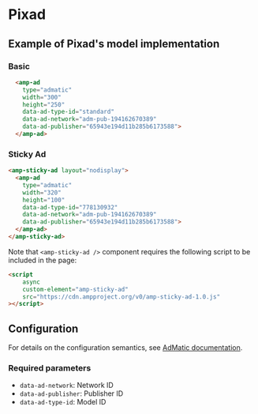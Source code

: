 # Pixad

## Example of Pixad's model implementation

### Basic

```html
  <amp-ad
    type="admatic"
    width="300"
    height="250"
    data-ad-type-id="standard"
    data-ad-network="adm-pub-194162670389"
    data-ad-publisher="65943e194d11b285b6173588">
  </amp-ad>
```

### Sticky Ad

```html
<amp-sticky-ad layout="nodisplay">
  <amp-ad
    type="admatic"
    width="320"
    height="100"
    data-ad-type-id="778130932"
    data-ad-network="adm-pub-194162670389"
    data-ad-publisher="65943e194d11b285b6173588">
  </amp-ad>
</amp-sticky-ad>
```

Note that `<amp-sticky-ad />` component requires the following script to be included in the page:

```html
<script
    async
    custom-element="amp-sticky-ad"
    src="https://cdn.ampproject.org/v0/amp-sticky-ad-1.0.js"
></script>
```

## Configuration

For details on the configuration semantics, see [AdMatic documentation](https://developer.admatic.com.tr/).

### Required parameters

-   `data-ad-network`: Network ID
-   `data-ad-publisher`: Publisher ID
-   `data-ad-type-id`: Model ID
